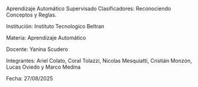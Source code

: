 Aprendizaje Automático Supervisado 
Clasificadores: Reconociendo Conceptos y Reglas. 




Institución: Instituto Tecnologico Beltran

Materia: Aprendizaje Automático

Docente: Yanina Scudero

Integrantes: Ariel Colato, Coral Tolazzi, Nicolas Mesquiatti, Cristián Monzón, Lucas Oviedo y Marco Medina

Fecha: 27/08/2025
